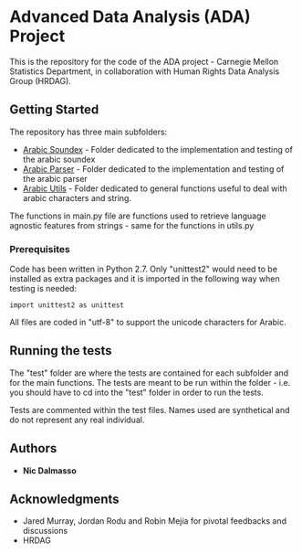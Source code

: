 # Advanced Data Analysis (ADA) Project

This is the repository for the code of the ADA project - Carnegie Mellon Statistics Department, in collaboration with Human Rights Data Analysis Group (HRDAG).

## Getting Started

The repository has three main subfolders:

* [Arabic Soundex](https://github.com/Mr8ND/ada_project/tree/master/arabic_soundex) - Folder dedicated to the implementation and testing of the arabic soundex
* [Arabic Parser](https://github.com/Mr8ND/ada_project/tree/master/arabic_names_parser) - Folder dedicated to the implementation and testing of the arabic parser
* [Arabic Utils](https://github.com/Mr8ND/ada_project/tree/master/arabic_utils) - Folder dedicated to general functions useful to deal with arabic characters and string.

The functions in main.py file are functions used to retrieve language agnostic features from strings - same for the functions in utils.py

### Prerequisites

Code has been written in Python 2.7.
Only "unittest2" would need to be installed as extra packages and it is imported in the following way when testing is needed:

```
import unittest2 as unittest
```

All files are coded in "utf-8" to support the unicode characters for Arabic.


## Running the tests

The "test" folder are where the tests are contained for each subfolder and for the main functions.
The tests are meant to be run within the folder - i.e. you should have to cd into the "test" folder in order to run the tests.

Tests are commented within the test files.
Names used are synthetical and do not represent any real individual.

## Authors

* **Nic Dalmasso**

## Acknowledgments

* Jared Murray, Jordan Rodu and Robin Mejia for pivotal feedbacks and discussions
* HRDAG
